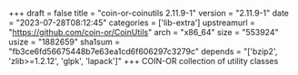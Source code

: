 +++
draft = false
title = "coin-or-coinutils 2.11.9-1"
version = "2.11.9-1"
date = "2023-07-28T08:12:45"
categories = ['lib-extra']
upstreamurl = "https://github.com/coin-or/CoinUtils"
arch = "x86_64"
size = "553924"
usize = "1882659"
sha1sum = "fb3ce6fd56675448b7e63ea1cd6f606297c3279c"
depends = "['bzip2', 'zlib>=1.2.12', 'glpk', 'lapack']"
+++
COIN-OR collection of utility classes